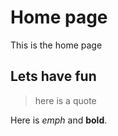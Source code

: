 # Home page

This is the home page

## Lets have fun

>here is a quote

Here is *emph* and **bold**.

